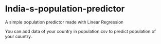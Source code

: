 # India-s-population-predictor
A simple population predictor made with Linear Regression 

You can add data of your country in population.csv to predict population of your country.
